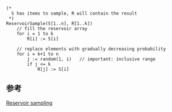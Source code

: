 ```
(*
  S has items to sample, R will contain the result
 *)
ReservoirSample(S[1..n], R[1..k])
    // fill the reservoir array
    for i = 1 to k
        R[i] := S[i]

    // replace elements with gradually decreasing probability
    for i = k+1 to n
        j := random(1, i)   // important: inclusive range
        if j <= k
            R[j] := S[i]
```

## 参考

[Reservoir sampling](https://en.wikipedia.org/wiki/Reservoir_sampling)

